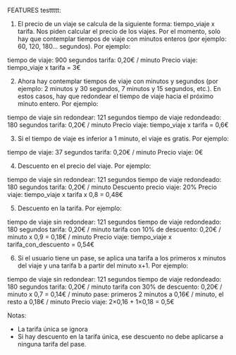 FEATURES testtttt:

1. El precio de un viaje se calcula de la siguiente forma: tiempo_viaje x tarifa. Nos piden calcular el precio de los viajes. Por el momento, solo hay que contemplar tiempos de viaje con minutos enteros (por ejemplo: 60, 120, 180... segundos). Por ejemplo:

tiempo de viaje: 900 segundos
tarifa: 0,20€ / minuto
Precio viaje: tiempo_viaje x tarifa = 3€

2. Ahora hay contemplar tiempos de viaje con minutos y segundos (por ejemplo: 2 minutos y 30 segundos, 7 minutos y 15 segundos, etc.). En estos casos, hay que redondear el tiempo de viaje hacia el próximo minuto entero. Por ejemplo:

tiempo de viaje sin redondear: 121 segundos
tiempo de viaje redondeado: 180 segundos
tarifa: 0,20€ / minuto
Precio viaje: tiempo_viaje x tarifa = 0,6€

3. Si el tiempo de viaje es inferior a 1 minuto, el viaje es gratis. Por ejemplo:

tiempo de viaje: 37 segundos
tarifa: 0,20€ / minuto
Precio viaje: 0€

4. Descuento en el precio del viaje. Por ejemplo:

tiempo de viaje sin redondear: 121 segundos
tiempo de viaje redondeado: 180 segundos
tarifa: 0,20€ / minuto
Descuento precio viaje: 20%
Precio viaje: tiempo_viaje x tarifa x 0,8 = 0,48€

5. Descuento en la tarifa. Por ejemplo:

tiempo de viaje sin redondear: 121 segundos
tiempo de viaje redondeado: 180 segundos
tarifa: 0,20€ / minuto
tarifa con 10% de descuento: 0,20€ / minuto x 0,9 = 0,18€ / minuto
Precio viaje: tiempo_viaje x tarifa_con_descuento = 0,54€

6. Si el usuario tiene un pase, se aplica una tarifa a los primeros x minutos del viaje y una tarifa b a partir del minuto x+1. Por ejemplo:

tiempo de viaje sin redondear: 121 segundos
tiempo de viaje redondeado: 180 segundos
tarifa: 0,20€ / minuto
tarifa con 30% de descuento: 0,20€ / minuto x 0,7 = 0,14€ / minuto
pase: primeros 2 minutos a 0,16€ / minuto, el resto a 0,18€ / minuto
Precio viaje: 2×0,16 + 1×0,18 = 0,5€

Notas:

- La tarifa única se ignora
- Si hay descuento en la tarifa única, ese descuento no debe aplicarse a ninguna tarifa del pase.
